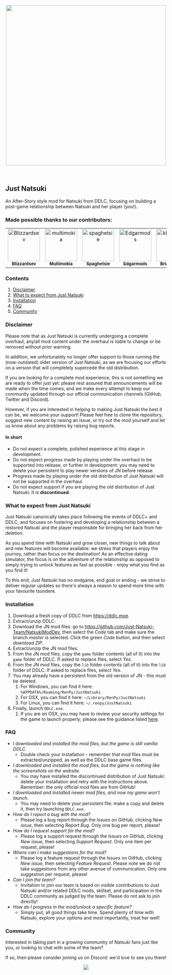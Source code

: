 <p align="center">
    <img src="https://justnatsuki.club/img/jnlogo.png" height="500"/>
</p>
<br>

## Just Natsuki

An After-Story style mod for Natsuki from DDLC, focusing on building a post-game relationship between Natsuki and her player (you!).

### Made possible thanks to our contributors:
<!-- readme: contributors -start -->
<table>
<tr>
    <td align="center">
        <a href="https://github.com/Blizzardsev">
            <img src="https://avatars.githubusercontent.com/u/57731669?v=4" width="100;" alt="Blizzardsev"/>
            <br />
            <sub><b>Blizzardsev</b></sub>
        </a>
    </td>
    <td align="center">
        <a href="https://github.com/multimokia">
            <img src="https://avatars.githubusercontent.com/u/22531674?v=4" width="100;" alt="multimokia"/>
            <br />
            <sub><b>Multimokia</b></sub>
        </a>
    </td>
    <td align="center">
        <a href="https://github.com/spaghetsie">
            <img src="https://avatars.githubusercontent.com/u/64098288?v=4" width="100;" alt="spaghetsie"/>
            <br />
            <sub><b>Spaghetsie</b></sub>
        </a>
    </td>
    <td align="center">
        <a href="https://github.com/Edgarmods">
            <img src="https://avatars.githubusercontent.com/u/68255592?v=4" width="100;" alt="Edgarmods"/>
            <br />
            <sub><b>Edgarmods</b></sub>
        </a>
    </td>
    <td align="center">
        <a href="https://github.com/kkrosie123">
            <img src="https://avatars.githubusercontent.com/u/52429850?v=4" width="100;" alt="kkrosie123"/>
            <br />
            <sub><b>Briar Young</b></sub>
        </a>
    </td>
    <td align="center">
        <a href="https://github.com/Nemu-sus">
            <img src="https://avatars.githubusercontent.com/u/43480604?v=4" width="100;" alt="Nemu-sus"/>
            <br />
            <sub><b>ALTER</b></sub>
        </a>
    </td>
    <td align="center">
        <a href="https://twitter.com/art_almay">
            <img src="https://justnatsuki.club/img/portraits/almay.jpg" width="100;" alt="Almay_art"/>
            <br />
            <sub><b>Almay_art</b></sub>
        </a>
    </td></tr>
</table>
<!-- readme: contributors -end -->

### Contents

1. [Disclaimer](#disclaimer)
2. [What to expect from Just Natsuki](#what-to-expect-from-just-natsuki)
3. [Installation](#installation)
4. [FAQ](#faq)
5. [Community](#community)

### Disclaimer

Please note that as Just Natsuki is currently undergoing a complete overhaul, any/all mod content under the overhaul is liable to change or be removed without prior warning.

In addition, we unfortunately no longer offer support to those running the (now-outdated) older version of Just Natsuki, as we are focusing our efforts on a version that will completely supercede the old distribution.

If you are looking for a complete mod experience, this is not something we are ready to offer just yet: please rest assured that announcements will be made when the time comes, and we make every attempt to keep our community updated through our official communication channels (GitHub, Twitter and Discord).

However, if you are interested in helping to making Just Natsuki the best it can be, we welcome your support!
Please feel free to clone the repository, suggest new content by raising an issue, or try out the mod yourself and let us know about any problems by raising bug reports.

#### In short

- Do not expect a complete, polished experience at this stage in development.
- Do not expect progress made by playing under the overhaul to be supported into release, or further in development: you may need to delete your persistent to play newer versions of JN before release.
- Progress made by playing under the old distribution of Just Natsuki will not be supported in the overhaul.
- Do not expect support if you are playing the old distribution of Just Natsuki. It is **discontinued**.

### What to expect from Just Natsuki

Just Natsuki canonically takes place following the events of DDLC+ and DDLC, and focuses on fostering and developing a relationship between a restored Natsuki and the player responsible for bringing her back from her deletion.

As you spend time with Natsuki and grow closer, new things to talk about and new features will become available: we stress that players enjoy the journey, rather than focus on the destination! As an effective dating simulator, the focus is on the adventure of the relationship as opposed to simply trying to unlock features as fast as possible - enjoy what you find as you find it!

To this end, Just Natsuki has no endgame, end goal or ending - we strive to deliver regular updates so there's always a reason to spend more time with your favourite tsundere.

### Installation

1. Download a fresh copy of DDLC from https://ddlc.moe.
2. Extract/unzip DDLC.
3. Download the JN mod files: go to https://github.com/Just-Natsuki-Team/NatsukiModDev, then select the _Code_ tab and make sure the branch _master_ is selected. Click the green _Code_ button, and then select _download ZIP_.
4. Extract/unzip the JN mod files.
5. From the JN mod files, copy the `game` folder contents (all of it) into the `game` folder of DDLC. If asked to replace files, select _Yes_.
6. From the JN mod files, copy the `lib` folder contents (all of it) into the `lib` folder of DDLC. If asked to replace files, select _Yes_.
7. You may already have a persistent from the old version of JN - this must be deleted.
    1. For Windows, you can find it here: `%APPDATA%/Roaming/RenPy/JustNatsuki`
    2. For OSX, you can find it here: `~/Library/RenPy/JustNatsuki`
    3. For Linux, you can find it here: `~/.renpy/JustNatsuki`
8. Finally, launch `DDLC.exe`.
    1. If you are on OSX, you may have to review your security settings for the game to launch properly; please see the guidance listed [here](https://github.com/Just-Natsuki-Team/NatsukiModDev/issues/221).

### FAQ

- _I downloaded and installed the mod files, but the game is still vanilla DDLC._
    - Double check your installation - remember that mod files must be extracted/unzipped, as well as the DDLC base game files.
- _I downloaded and installed the mod files, but the game is nothing like the screenshots on the website._
    - You may have installed the discontinued distribution of Just Natsuki: delete your installation and retry with the instructions above. Remember: the only official mod files are from GitHub!
- _I downloaded and installed newer mod files, and now my game won't launch._
    - You may need to delete your persistent file: make a copy and delete it, then try launching `DDLC.exe`.
- _How do I report a bug with the mod?_
    - Please log a bug report through the _Issues_ on GitHub, clicking _New issue_, then selecting _Report Bug_. Only one bug per report, please!
- _How do I request support for the mod?_
    - Please log a support request through the _Issues_ on GitHub, clicking _New issue_, then selecting _Support Request_. Only one item per request, please!
- _Where can I make suggestions for the mod?_
    - Please log a feature request through the _Issues_ on GitHub, clicking _New issue_, then selecting _Feature Request_. Please note we do not take suggestions from any other avenue of communication. Only one suggestion per request, please!
- _Can I join the team?_
    - Invitation to join our team is based on visible contributions to Just Natsuki and/or related DDLC mods, skillset, and participation in the DDLC community as judged by the team. Please do not ask to join directly!
- _How do I progress in the mod/unlock a specific feature?_
    - Simply put, all good things take time. Spend plenty of time with Natsuki, explore your options and most importantly, treat her well!

### Community

Interested in taking part in a growing community of Natsuki fans just like you, or looking to chat with some of the team?

If so, then please consider joining us on Discord: we'd love to see you there!
<br>
<p align="center">
    <a href="https://discord.gg/sFxdsCBh94">
        <img src="https://discordapp.com/api/guilds/930206430148063242/widget.png?style=banner4"/>
    </a>
</p>
